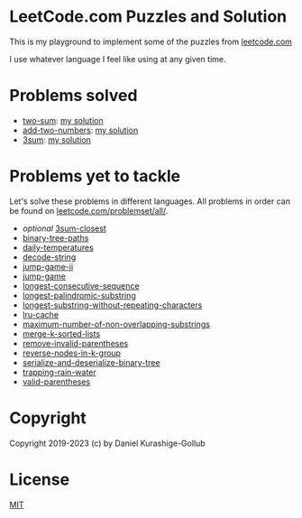 # LeetCode.com Puzzles and Solution

This is my playground to implement some of the puzzles from [leetcode.com](https://leetcode.com/problemset/all/)

I use whatever language I feel like using at any given time.

# Problems solved

* [two-sum](https://leetcode.com/problems/two-sum/): [my solution](./0001-two-sum/)
* [add-two-numbers](https://leetcode.com/problems/add-two-numbers/): [my solution](./0002-add-two-numbers/)
* [3sum](https://leetcode.com/problems/3sum/): [my solution](./0015-3sum/)

# Problems yet to tackle

Let's solve these problems in different languages. All problems in order can be found on [leetcode.com/problemset/all/](https://leetcode.com/problemset/all/).

* _optional_ [3sum-closest](https://leetcode.com/problems/3sum-closest/)
* [binary-tree-paths](https://leetcode.com/problems/binary-tree-paths/)
* [daily-temperatures](https://leetcode.com/problems/daily-temperatures/)
* [decode-string](https://leetcode.com/problems/decode-string/)
* [jump-game-ii](https://leetcode.com/problems/jump-game-ii/)
* [jump-game](https://leetcode.com/problems/jump-game/)
* [longest-consecutive-sequence](https://leetcode.com/problems/longest-consecutive-sequence/)
* [longest-palindromic-substring](https://leetcode.com/problems/longest-palindromic-substring/)
* [longest-substring-without-repeating-characters](https://leetcode.com/problems/longest-substring-without-repeating-characters/)
* [lru-cache](https://leetcode.com/problems/lru-cache/)
* [maximum-number-of-non-overlapping-substrings](https://leetcode.com/problems/maximum-number-of-non-overlapping-substrings/)
* [merge-k-sorted-lists](https://leetcode.com/problems/merge-k-sorted-lists/)
* [remove-invalid-parentheses](https://leetcode.com/problems/remove-invalid-parentheses/)
* [reverse-nodes-in-k-group](https://leetcode.com/problems/reverse-nodes-in-k-group/)
* [serialize-and-deserialize-binary-tree](https://leetcode.com/problems/serialize-and-deserialize-binary-tree/)
* [trapping-rain-water](https://leetcode.com/problems/trapping-rain-water/)
* [valid-parentheses](https://leetcode.com/problems/valid-parentheses/)


# Copyright

Copyright 2019-2023 (c) by Daniel Kurashige-Gollub

# License

[MIT](license.md)
